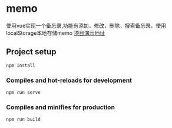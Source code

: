 # memo
使用vue实现一个备忘录,功能有添加，修改，删除，搜索备忘录。使用localStorage本地存储memo
[项目演示地址](https://wangyh-quuo.github.io/memo/dist/#/)
## Project setup
```
npm install
```

### Compiles and hot-reloads for development
```
npm run serve
```

### Compiles and minifies for production
```
npm run build
```

